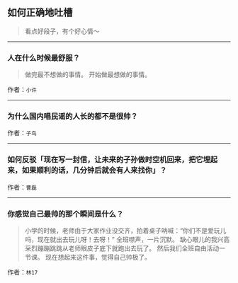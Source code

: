 ## 如何正确地吐槽

> 看点好段子，有个好心情～


 
---

### 人在什么时候最舒服？

> 做完最不想做的事情。 开始做最想做的事情。


作者：`小许`

---

### 为什么国内唱民谣的人长的都不是很帅？

> 


作者：`子鸟`

---

### 如何反驳「现在写一封信，让未来的子孙做时空机回来，把它埋起来，如果顺利的话，几分钟后就会有人来找你」？

> 


作者：`曹磊`

---

### 你感觉自己最帅的那个瞬间是什么？

> 小学的时候，老师由于大家作业没交齐，拍着桌子呐喊：“你们不是爱玩儿吗，现在就出去玩儿呀！去呀！”
> 全班噤声，一片沉默。
> 缺心眼儿的我兴高采烈蹦蹦跳跳从老师眼皮子底下就跑出去玩了。
> 然后我们全班自由活动一节课。
> 现在想起来这件事，觉得自己帅极了。


作者：`林17`